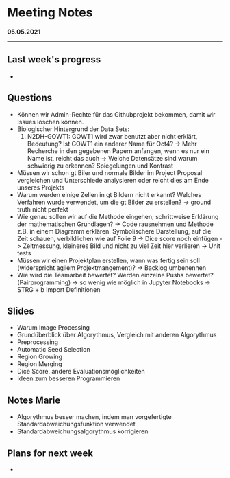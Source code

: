 # Meeting Notes
**05.05.2021**

---
## Last week's progress
-

## Questions

- Können wir Admin-Rechte für das Githubprojekt bekommen, damit wir Issues löschen können. 
- Biologischer Hintergrund der Data Sets:
    1. N2DH-GOWT1: GOWT1 wird zwar benutzt aber nicht erklärt, Bedeutung? Ist GOWT1 ein anderer Name für Oct4?
   -> Mehr Recherche in den gegebenen Papern anfangen, wenn es nur ein Name ist, reicht das auch
   -> Welche Datensätze sind warum schwierig zu erkennen? Spiegelungen und Kontrast
- Müssen wir schon gt Biler und normale Bilder im Project Proposal vergleichen und Unterschiede analysieren oder reicht dies am Ende unseres Projekts
- Warum werden einige Zellen in gt Bildern nicht erkannt? Welches Verfahren wurde verwendet, um die gt Bilder zu erstellen?
  -> ground truth nicht perfekt
- Wie genau sollen wir auf die Methode eingehen; schrittweise Erklärung der mathematischen Grundlagen?
  -> Code rausnehmen und Methode z.B. in einem Diagramm erklären. Symbolischere Darstellung, auf die Zeit schauen, verbildlichen wie auf Folie 9
  -> Dice score noch einfügen
  -> Zeitmessung, kleineres Bild und nicht zu viel Zeit hier verlieren
  -> Unit tests
- Müssen wir einen Projektplan erstellen, wann was fertig sein soll (widerspricht agilem Projektmangement)?
  -> Backlog umbenennen
- Wie wird die Teamarbeit bewertet? Werden einzelne Pushs bewertet? (Pairprogramming)
  -> so wenig wie möglich in Jupyter Notebooks
  -> STRG + b Import Definitionen

## Slides
- Warum Image Processing
- Grundüberblick über Algorythmus, Vergleich mit anderen Algorythmus
- Preprocessing
- Automatic Seed Selection
- Region Growing
- Region Merging
- Dice Score, andere Evaluationsmöglichkeiten
- Ideen zum besseren Programmieren

## Notes Marie
- Algorythmus besser machen, indem man vorgefertigte Standardabweichungsfunktion verwendet
- Standardabweichungsalgorythmus korrigieren




## Plans for next week
-
